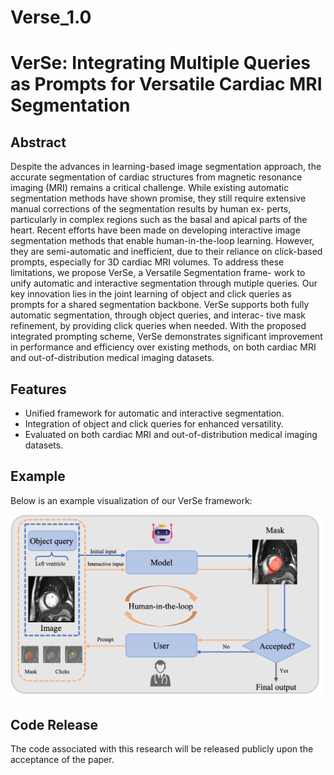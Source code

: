 # Verse_1.0

# VerSe: Integrating Multiple Queries as Prompts for Versatile Cardiac MRI Segmentation

## Abstract
Despite the advances in learning-based image segmentation
approach, the accurate segmentation of cardiac structures from magnetic
resonance imaging (MRI) remains a critical challenge. While existing
automatic segmentation methods have shown promise, they still require
extensive manual corrections of the segmentation results by human ex-
perts, particularly in complex regions such as the basal and apical parts
of the heart. Recent efforts have been made on developing interactive
image segmentation methods that enable human-in-the-loop learning.
However, they are semi-automatic and inefficient, due to their reliance on
click-based prompts, especially for 3D cardiac MRI volumes. To address
these limitations, we propose VerSe, a Versatile Segmentation frame-
work to unify automatic and interactive segmentation through mutiple
queries. Our key innovation lies in the joint learning of object and click
queries as prompts for a shared segmentation backbone. VerSe supports
both fully automatic segmentation, through object queries, and interac-
tive mask refinement, by providing click queries when needed. With the
proposed integrated prompting scheme, VerSe demonstrates significant
improvement in performance and efficiency over existing methods, on
both cardiac MRI and out-of-distribution medical imaging datasets.

## Features
- Unified framework for automatic and interactive segmentation.
- Integration of object and click queries for enhanced versatility.
- Evaluated on both cardiac MRI and out-of-distribution medical imaging datasets.

## Example
Below is an example visualization of our VerSe framework:

![VerSe Framework](figure1.png)

## Code Release
The code associated with this research will be released publicly upon the acceptance of the paper.
